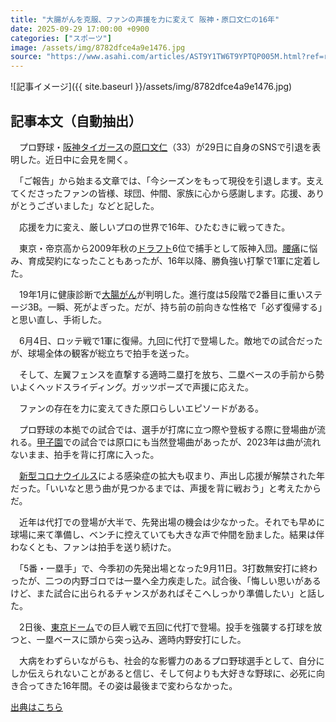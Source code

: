 ```yaml
---
title: "大腸がんを克服、ファンの声援を力に変えて 阪神・原口文仁の16年"
date: 2025-09-29 17:00:00 +0900
categories: ["スポーツ"]
image: /assets/img/8782dfce4a9e1476.jpg
source: "https://www.asahi.com/articles/AST9Y1TW6T9YPTQP005M.html?ref=rss"
---
```


![記事イメージ]({{ site.baseurl }}/assets/img/8782dfce4a9e1476.jpg)

## 記事本文（自動抽出）
<div><div class="nfyQp"><p>　プロ野球・<a href="https://www.asahi.com/sports/baseball/list/tigers.html" title="阪神タイガース のトピックスを開く" class="eWgMZ">阪神タイガース</a>の<a href="//www.asahi.com/topics/word/%E5%8E%9F%E5%8F%A3%E6%96%87%E4%BB%81.html" title="原口文仁 のトピックスを開く" class="eWgMZ">原口文仁</a>（33）が29日に自身のSNSで引退を表明した。近日中に会見を開く。</p><p>　「ご報告」から始まる文章では、「今シーズンをもって現役を引退します。支えてくださったファンの皆様、球団、仲間、家族に心から感謝します。応援、ありがとうございました」などと記した。</p><p>　応援を力に変え、厳しいプロの世界で16年、ひたむきに戦ってきた。</p><p>　東京・帝京高から2009年秋の<a href="//www.asahi.com/topics/word/%E3%83%89%E3%83%A9%E3%83%95%E3%83%88%E4%BC%9A%E8%AD%B0.html" title="ドラフト のトピックスを開く" class="eWgMZ">ドラフト</a>6位で捕手として阪神入団。<a href="//www.asahi.com/topics/word/%E8%85%B0%E7%97%9B.html" title="腰痛 のトピックスを開く" class="eWgMZ">腰痛</a>に悩み、育成契約になったこともあったが、16年以降、勝負強い打撃で1軍に定着した。</p><p>　19年1月に健康診断で<a href="//www.asahi.com/topics/word/%E5%A4%A7%E8%85%B8%E3%81%8C%E3%82%93.html" title="大腸がん のトピックスを開く" class="eWgMZ">大腸がん</a>が判明した。進行度は5段階で2番目に重いステージ3B。一瞬、死がよぎった。だが、持ち前の前向きな性格で「必ず復帰する」と思い直し、手術した。</p><p>　6月4日、ロッテ戦で1軍に復帰。九回に代打で登場した。敵地での試合だったが、球場全体の観客が総立ちで拍手を送った。</p><p>　そして、左翼フェンスを直撃する適時二塁打を放ち、二塁ベースの手前から勢いよくヘッドスライディング。ガッツポーズで声援に応えた。</p><p>　ファンの存在を力に変えてきた原口らしいエピソードがある。</p><p>　プロ野球の本拠での試合では、選手が打席に立つ際や登板する際に登場曲が流れる。<a href="//www.asahi.com/topics/word/%E7%94%B2%E5%AD%90%E5%9C%92.html" title="甲子園 のトピックスを開く" class="eWgMZ">甲子園</a>での試合では原口にも当然登場曲があったが、2023年は曲が流れないまま、拍手を背に打席に入った。</p><p>　<a href="//www.asahi.com/topics/word/%E3%82%B3%E3%83%AD%E3%83%8A%E3%82%A6%E3%82%A4%E3%83%AB%E3%82%B9.html" title="新型コロナウイルス のトピックスを開く" class="eWgMZ">新型コロナウイルス</a>による感染症の拡大も収まり、声出し応援が解禁された年だった。「いいなと思う曲が見つかるまでは、声援を背に戦おう」と考えたからだ。</p><p>　近年は代打での登場が大半で、先発出場の機会は少なかった。それでも早めに球場に来て準備し、ベンチに控えていても大きな声で仲間を励ました。結果は伴わなくとも、ファンは拍手を送り続けた。</p><p>　「5番・一塁手」で、今季初の先発出場となった9月11日。3打数無安打に終わったが、二つの内野ゴロでは一塁へ全力疾走した。試合後、「悔しい思いがあるけど、また試合に出られるチャンスがあればそこへしっかり準備したい」と話した。</p><p>　2日後、<a href="//www.asahi.com/topics/word/%E6%9D%B1%E4%BA%AC%E3%83%89%E3%83%BC%E3%83%A0.html" title="東京ドーム のトピックスを開く" class="eWgMZ">東京ドーム</a>での巨人戦で五回に代打で登場。投手を強襲する打球を放つと、一塁ベースに頭から突っ込み、適時内野安打にした。</p><p>　大病をわずらいながらも、社会的な影響力のあるプロ野球選手として、自分にしか伝えられないことがあると信じ、そして何よりも大好きな野球に、必死に向き合ってきた16年間。その姿は最後まで変わらなかった。</p><p id="_gtm_LastLine"></p></div></div>

[出典はこちら](https://www.asahi.com/articles/AST9Y1TW6T9YPTQP005M.html?ref=rss)
